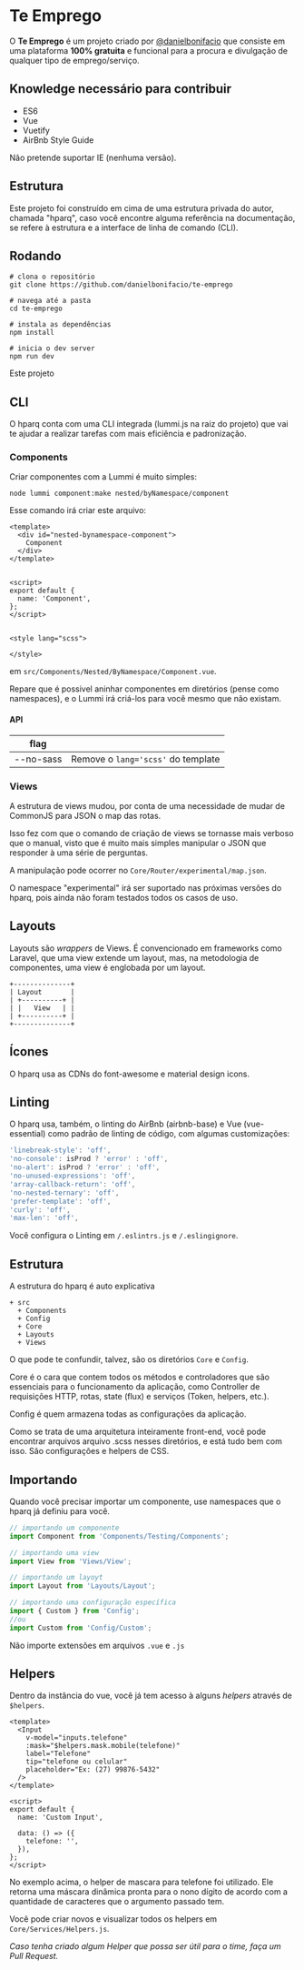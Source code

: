 # Te Emprego

O **Te Emprego** é um projeto criado por [@danielbonifacio](https://github.com/danielbonifacio) que consiste em uma plataforma **100% gratuita** e funcional para a procura e divulgação de qualquer tipo de emprego/serviço.

## Knowledge necessário para contribuir

- ES6
- Vue
- Vuetify
- AirBnb Style Guide

Não pretende suportar IE (nenhuma versão).

## Estrutura

Este projeto foi construído em cima de uma estrutura privada do autor, chamada "hparq", caso você encontre alguma referência na documentação, se refere à estrutura e a interface de linha de comando (CLI).

## Rodando

``` shell
# clona o repositório
git clone https://github.com/danielbonifacio/te-emprego

# navega até a pasta
cd te-emprego

# instala as dependências
npm install

# inicia o dev server
npm run dev
```

Este projeto

## CLI

O hparq conta com uma CLI integrada (lummi.js na raiz do projeto) que vai te ajudar a realizar tarefas com mais eficiência e padronização.

### Components

Criar componentes com a Lummi é muito simples:
```
node lummi component:make nested/byNamespace/component
```

Esse comando irá criar este arquivo:
``` vue
<template>
  <div id="nested-bynamespace-component">
    Component
  </div>
</template>


<script>
export default {
  name: 'Component',
};
</script>


<style lang="scss">

</style>
```

em `src/Components/Nested/ByNamespace/Component.vue`.

Repare que é possivel aninhar componentes em diretórios (pense como namespaces), e o Lummi irá criá-los para você mesmo que não existam.

#### API

|flag||
|---|-|
|--no-sass| Remove o `lang='scss'` do template|

### Views

A estrutura de views mudou, por conta de uma necessidade de mudar de CommonJS para JSON o map das rotas.

Isso fez com que o comando de criação de views se tornasse mais verboso que o manual, visto que é muito mais simples manipular o JSON que responder à uma série de perguntas.

A manipulação pode ocorrer no `Core/Router/experimental/map.json`.

O namespace "experimental" irá ser suportado nas próximas versões do hparq, pois ainda não foram testados todos os casos de uso.

## Layouts

Layouts são *wrappers* de Views. É convencionado em frameworks como Laravel, que uma view extende um layout, mas, na metodologia de componentes, uma view é englobada por um layout.

```
+--------------+
| Layout       |
| +----------+ |
| |   View   | |
| +----------+ |
+--------------+
```

## Ícones

O hparq usa as CDNs do font-awesome e material design icons.

## Linting

O hparq usa, também, o linting do AirBnb (airbnb-base) e Vue (vue-essential) como padrão de linting de código, com algumas customizações:

```javascript
'linebreak-style': 'off',
'no-console': isProd ? 'error' : 'off',
'no-alert': isProd ? 'error' : 'off',
'no-unused-expressions': 'off',
'array-callback-return': 'off',
'no-nested-ternary': 'off',
'prefer-template': 'off',
'curly': 'off',
'max-len': 'off',
```

Você configura o Linting em `/.eslintrs.js` e `/.eslingignore`.

## Estrutura

A estrutura do hparq é auto explicativa

```
+ src
  + Components
  + Config
  + Core
  + Layouts
  + Views
```

O que pode te confundir, talvez, são os diretórios `Core` e `Config`.

Core é o cara que contem todos os métodos e controladores que são essenciais para o funcionamento da aplicação, como Controller de requisições HTTP, rotas, state (flux) e serviços (Token, helpers, etc.).

Config é quem armazena todas as configurações da aplicação.

Como se trata de uma arquitetura inteiramente front-end, você pode encontrar arquivos arquivo .scss nesses diretórios, e está tudo bem com isso. São configurações e helpers de CSS.


## Importando

Quando você precisar importar um componente, use namespaces que o hparq já definiu para você.

``` javascript
// importando um componente
import Component from 'Components/Testing/Components';

// importando uma view
import View from 'Views/View';

// importando um layoyt
import Layout from 'Layouts/Layout';

// importando uma configuração específica
import { Custom } from 'Config';
//ou
import Custom from 'Config/Custom';
```

Não importe extensões em arquivos `.vue` e `.js`

## Helpers

Dentro da instância do vue, você já tem acesso à alguns *helpers* através de `$helpers`.

``` vue
<template>
  <Input
    v-model="inputs.telefone"
    :mask="$helpers.mask.mobile(telefone)"
    label="Telefone"
    tip="telefone ou celular"
    placeholder="Ex: (27) 99876-5432"
  />
</template>

<script>
export default {
  name: 'Custom Input',

  data: () => ({
    telefone: '',
  }),
};
</script>
```

No exemplo acima, o helper de mascara para telefone foi utilizado. Ele retorna uma máscara dinâmica pronta para o nono dígito de acordo com a quantidade de caracteres que o argumento passado tem.

Você pode criar novos e visualizar todos os helpers em `Core/Services/Helpers.js`.

*Caso tenha criado algum Helper que possa ser útil para o time, faça um Pull Request.*

